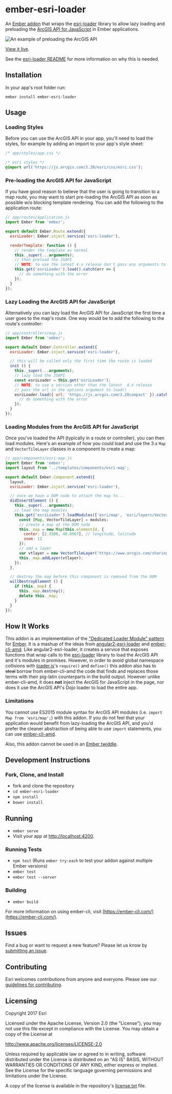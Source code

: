 # ember-esri-loader

An [Ember addon](https://ember-cli.com/extending/) that wraps the [esri-loader](https://github.com/tomwayson/esri-loader) library to allow lazy loading and preloading the [ArcGIS API for JavaScript](https://developers.arcgis.com/javascript/) in Ember applications.

![An example of preloading the ArcGIS API](/preload-jsapi-in-ember.gif)

[View it live](http://ember-esri-loader.surge.sh/).

See the [esri-loader README](https://github.com/tomwayson/esri-loader#why-is-this-needed) for more information on why this is needed.

## Installation

In your app's root folder run:

```shell
ember install ember-esri-loader
```

## Usage

### Loading Styles

Before you can use the ArcGIS API in your app, you'll need to load the styles, for example by adding an import to your app's style sheet:

```css
/* app/styles/app.css */

/* esri styles */
@import url('https://js.arcgis.com/3.20/esri/css/esri.css');
```

### Pre-loading the ArcGIS API for JavaScript

If you have good reason to believe that the user is going to transition to a map route, you may want to start pre-loading the ArcGIS API as soon as possible w/o blocking template rendering. You can add the following to the application route:

```js
// app/routes/application.js
import Ember from 'ember';

export default Ember.Route.extend({
  esriLoader: Ember.inject.service('esri-loader'),

  renderTemplate: function () {
    // render the template as normal
    this._super(...arguments);
    // then preload the JSAPI
    // NOTE: to use the latest 4.x release don't pass any arguments to load()
    this.get('esriLoader').load().catch(err => {
      // do something with the error
    });
  }
});
```

### Lazy Loading the ArcGIS API for JavaScript

Alternatively you can lazy load the ArcGIS API for JavaScript the first time a user goes to the map's route. One way would be to add the following to the route's controller:

```js
// app/controllers/map.js
import Ember from 'ember';

export default Ember.Controller.extend({
  esriLoader: Ember.inject.service('esri-loader'),

  // this will be called only the first time the route is loaded
  init () {
    this._super(...arguments);
    // lazy load the JSAPI
    const esriLoader = this.get('esriLoader');
    // NOTE: to use a version other than the latest  4.x release
    // pass the url in the options argument to load()
    esriLoader.load({ url: 'https://js.arcgis.com/3.20compact' }).catch(err => {
      // do something with the error
    });
  }
});
```

### Loading Modules from the ArcGIS API for JavaScript

Once you've loaded the API (typically in a route or controller), you can then load modules. Here's an example of how you could load and use the 3.x `Map` and `VectorTileLayer` classes in a component to create a map:

```js
// app/components/esri-map.js
import Ember from 'ember';
import layout from '../templates/components/esri-map';

export default Ember.Component.extend({
  layout,
  esriLoader: Ember.inject.service('esri-loader'),

  // once we have a DOM node to attach the map to...
  didInsertElement () {
    this._super(...arguments);
    // load the map modules
    this.get('esriLoader').loadModules(['esri/map', 'esri/layers/VectorTileLayer']).then(modules => {
      const [Map, VectorTileLayer] = modules;
      // create a map at the DOM node
      this._map = new Map(this.elementId, {
        center: [2.3508, 48.8567], // longitude, latitude
        zoom: 11
      });
      // add a layer
      var vtlayer = new VectorTileLayer('https://www.arcgis.com/sharing/rest/content/items/bf79e422e9454565ae0cbe9553cf6471/resources/styles/root.json');
      this._map.addLayer(vtlayer);
    });
  },

  // destroy the map before this component is removed from the DOM
  willDestroyElement () {
    if (this._map) {
      this._map.destroy();
      delete this._map;
    }
  }
});
```

## How It Works

This addon is an implementation of the ["Dedicated Loader Module" pattern](http://tomwayson.com/2016/11/27/using-the-arcgis-api-for-javascript-in-applications-built-with-webpack/) for [Ember](http://emberjs.com/). It is a mashup of the ideas from [angular2-esri-loader](https://github.com/tomwayson/angular2-esri-loader) and [ember-cli-amd](https://github.com/Esri/ember-cli-amd). Like angular2-esri-loader, it creates a service that exposes functions that wrap calls to the [esri-loader](https://github.com/tomwayson/esri-loader) library to load the ArcGIS API and it's modules in promises. However, in order to avoid global namespace collisions with [loader.js](https://github.com/ember-cli/loader.js)'s `require()` and `define()` this addon also has to <del>steal</del> borrow from ember-cli-amd the code that finds and replaces those terms with their pig-latin counterparts in the build output. However unlike ember-cli-amd, it does **not** inject the ArcGIS for JavaScript in the page, nor does it use the ArcGIS API's Dojo loader to load the entire app.

### Limitations

You cannot use ES2015 module syntax for ArcGIS API modules (i.e. `import Map from 'esri/map';`) with this addon. If you do not feel that your application would benefit from lazy-loading
the ArcGIS API, and you'd prefer the cleaner abstraction of being able to use
`import` statements, you can use [ember-cli-amd](https://emberobserver.com/addons/ember-cli-amd).

Also, this addon cannot be used in an [Ember twiddle](https://ember-twiddle.com/).

## Development Instructions

### Fork, Clone, and Install

* fork and clone the repository
* `cd ember-esri-loader`
* `npm install`
* `bower install`

## Running

* `ember serve`
* Visit your app at [http://localhost:4200](http://localhost:4200).

### Running Tests

* `npm test` (Runs `ember try:each` to test your addon against multiple Ember versions)
* `ember test`
* `ember test --server`

### Building

* `ember build`

For more information on using ember-cli, visit [https://ember-cli.com/](https://ember-cli.com/).

## Issues

Find a bug or want to request a new feature?  Please let us know by [submitting an issue](https://github.com/Esri/ember-esri-loader/issues/).

## Contributing

Esri welcomes contributions from anyone and everyone. Please see our [guidelines for contributing](https://github.com/esri/contributing).

## Licensing
Copyright 2017 Esri

Licensed under the Apache License, Version 2.0 (the "License");
you may not use this file except in compliance with the License.
You may obtain a copy of the License at

   http://www.apache.org/licenses/LICENSE-2.0

Unless required by applicable law or agreed to in writing, software
distributed under the License is distributed on an "AS IS" BASIS,
WITHOUT WARRANTIES OR CONDITIONS OF ANY KIND, either express or implied.
See the License for the specific language governing permissions and
limitations under the License.

A copy of the license is available in the repository's [license.txt]( ./license.txt) file.
